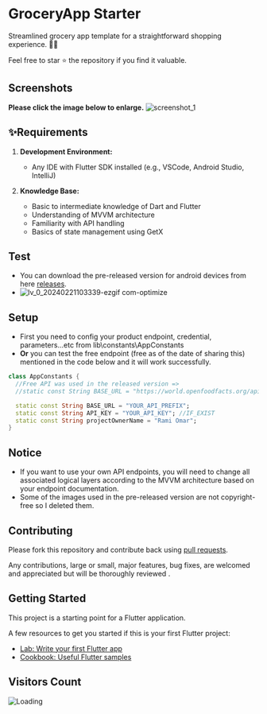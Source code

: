 # GroceryApp Starter

Streamlined grocery app template for a straightforward shopping experience. 🛒✨

Feel free to star ⭐ the repository if you find it valuable.

## Screenshots

**Please click the image below to enlarge.**
![screenshot_1](https://github.com/ramiomarouayache/Flutter-GroceryApp/blob/main/screenshots/Cover.jpg)


## ✨Requirements

1. **Development Environment:**
   - Any IDE with Flutter SDK installed (e.g., VSCode, Android Studio, IntelliJ)

2. **Knowledge Base:**
   - Basic to intermediate knowledge of Dart and Flutter
   - Understanding of MVVM architecture
   - Familiarity with API handling
   - Basics of state management using GetX
  
## Test
* You can download the pre-released version for android devices from here [releases](https://github.com/ramiomarouayache/Flutter-GroceryApp/releases/tag/v0.3.1).
* ![lv_0_20240221103339-ezgif com-optimize](https://github.com/ramiomarouayache/Flutter-GroceryApp/assets/98425058/65e4271b-cd54-4e0b-8dfa-2bf97d2f262d)

  
## Setup
* First you need to config your product endpoint, credential, parameters...etc from lib\constants\AppConstants
* **Or** you can test the free endpoint (free as of the date of sharing this) mentioned in the code below and it will work successfully.
```dart
class AppConstants {
  //Free API was used in the released version =>
  //static const String BASE_URL = "https://world.openfoodfacts.org/api/v2";

  static const String BASE_URL = "YOUR_API_PREFIX";
  static const String API_KEY = "YOUR_API_KEY"; //IF_EXIST
  static const String projectOwnerName = "Rami Omar";
}
```

## Notice
* If you want to use your own API endpoints, you will need to change all associated logical layers according to the MVVM architecture based on your endpoint documentation.
* Some of the images used in the pre-released version are not copyright-free so I deleted them.

## Contributing

Please fork this repository and contribute back using
[pull requests](https://github.com/ramiomarouayache/Flutter-GroceryApp/pulls).

Any contributions, large or small, major features, bug fixes, are welcomed and appreciated
but will be thoroughly reviewed .


## Getting Started
This project is a starting point for a Flutter application.

A few resources to get you started if this is your first Flutter project:

- [Lab: Write your first Flutter app](https://flutter.io/docs/get-started/codelab)
- [Cookbook: Useful Flutter samples](https://flutter.io/docs/cookbook)


## Visitors Count

<img align="left" src = "https://profile-counter.glitch.me/GroceryApp/count.svg" alt ="Loading">
